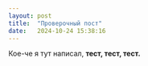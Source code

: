 ```yaml
---
layout: post
title:  "Проверочный пост"
date:   2024-10-24 15:38:16
---
```


Кое-че я тут написал, **тест, тест, тест.**